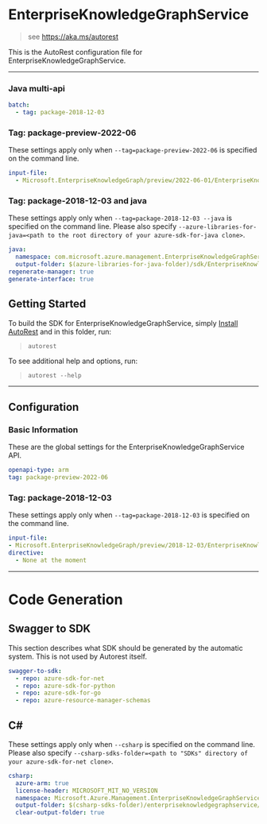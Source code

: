 # EnterpriseKnowledgeGraphService

> see https://aka.ms/autorest

This is the AutoRest configuration file for EnterpriseKnowledgeGraphService.

---

### Java multi-api

``` yaml $(java) && $(multiapi)
batch:
  - tag: package-2018-12-03
```


### Tag: package-preview-2022-06

These settings apply only when `--tag=package-preview-2022-06` is specified on the command line.

```yaml $(tag) == 'package-preview-2022-06'
input-file:
  - Microsoft.EnterpriseKnowledgeGraph/preview/2022-06-01/EnterpriseKnowledgeGraphSwagger.json
```
### Tag: package-2018-12-03 and java

These settings apply only when `--tag=package-2018-12-03 --java` is specified on the command line.
Please also specify `--azure-libraries-for-java=<path to the root directory of your azure-sdk-for-java clone>`.

``` yaml $(tag) == 'package-2018-12-03' && $(java) && $(multiapi)
java:
  namespace: com.microsoft.azure.management.EnterpriseKnowledgeGraphService.v2018-12-03
  output-folder: $(azure-libraries-for-java-folder)/sdk/EnterpriseKnowledgeGraphService/mgmt-v2018-12-03
regenerate-manager: true
generate-interface: true
```

## Getting Started

To build the SDK for EnterpriseKnowledgeGraphService, simply [Install AutoRest](https://aka.ms/autorest/install) and in this folder, run:

> `autorest`

To see additional help and options, run:

> `autorest --help`

---

## Configuration

### Basic Information

These are the global settings for the EnterpriseKnowledgeGraphService API.

``` yaml
openapi-type: arm
tag: package-preview-2022-06
```

### Tag: package-2018-12-03

These settings apply only when `--tag=package-2018-12-03` is specified on the command line.

``` yaml $(tag) == 'package-2018-12-03'
input-file:
- Microsoft.EnterpriseKnowledgeGraph/preview/2018-12-03/EnterpriseKnowledgeGraphSwagger.json
directive:
  - None at the moment
```

---

# Code Generation

## Swagger to SDK

This section describes what SDK should be generated by the automatic system.
This is not used by Autorest itself.

``` yaml $(swagger-to-sdk)
swagger-to-sdk:
  - repo: azure-sdk-for-net
  - repo: azure-sdk-for-python
  - repo: azure-sdk-for-go
  - repo: azure-resource-manager-schemas
```

## C#

These settings apply only when `--csharp` is specified on the command line.
Please also specify `--csharp-sdks-folder=<path to "SDKs" directory of your azure-sdk-for-net clone>`.

``` yaml $(csharp)
csharp:
  azure-arm: true
  license-header: MICROSOFT_MIT_NO_VERSION
  namespace: Microsoft.Azure.Management.EnterpriseKnowledgeGraphService
  output-folder: $(csharp-sdks-folder)/enterpriseknowledgegraphservice/Microsoft.Azure.Management.EnterpriseKnowledgeGraphService/src/Generated
  clear-output-folder: true
```
